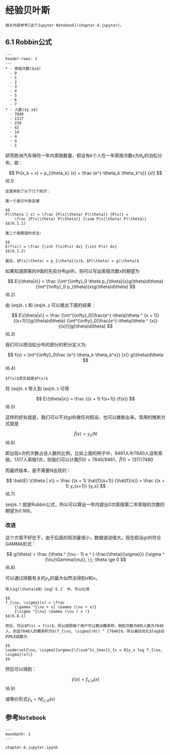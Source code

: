 # 经验贝叶斯

```{seealso}
相关内容参考[这个Jupyter Notebook](chapter.6.jupyter)。
```

## 6.1 Robbin公式

```{list-table} 索赔频率
---
header-rows: 1
---
* - 索赔次数($x$)
  - 0
  - 1
  - 2
  - 3
  - 4
  - 5
  - 6
  - 7
* - 人数($y_x$)
  - 7840
  - 1317
  - 239
  - 42
  - 14
  - 4
  - 4
  - 1
```

研究欧洲汽车保险一年内索赔数量，假设有$k$个人在一年索赔次数x为$\theta_k$的泊松分布，即：


$$
Pr(x_k = x) = p_{\theta_k} (x) = 
    \frac {e^{-\theta_k \theta_k^x}} {x!}
$$(6.1)

```{note}
这里用到了以下几个知识：

第一个是贝叶斯定理

$$
P(\theta | x) = \frac {P(x|\theta) P(\theta)} {P(x)} = 
    \frac {P(x|\theta) P(\theta)} {\sum P(x|\theta) P(\theta)}
$$(6.1.1)

第二个是期望的求法:

$$
E(f(x)) = \frac {\int f(x)P(x) dx} {\int P(x) dx}
$$(6.1.2)

最后，$P(x|\theta) = p_{\theta}(x)$，$P(\theta) = g(\theta)$

```

如果知道顾客的$\theta$值的先验分布$g(\theta)$，则可以写出索赔次数$x$的期望为

$$
E\{\theta|x\} = \frac 
    {\int^{\infty}_0 \theta p_{\theta}(x)g(\theta)d\theta}
    {\int^{\infty}_0 p_{\theta}(x)g(\theta)d\theta}
$$(6.2)

由 {eq}`6.1` 和 {eq}`6.2` 可以推出下面的结果：

$$
E\{\theta|x\} = \frac 
    {\int^{\infty}_0[\frac{e^{-\theta}\theta ^ {x + 1}}{(x+1)!}]g(\theta)d\theta}
    {\int^{\infty}_0[\frac{e^{-\theta}\theta ^ {x}}{(x)!}]g(\theta)d\theta}
$$(6.3)

我们可以把泊松分布的部分的积分定义为:

$$
f(x) = \int^{\infty}_0\frac {e^{-\theta_k \theta_k^x}} {x!} g(\theta)d\theta
$$(6.4)

```{note}
$f(x)$其实就是$P(x)$
```

将 {eq}`6.4` 带入到 {eq}`6.3` 可得

$$
E\{\theta|x\} = \frac {(x + 1) f(x+1)} {f(x)}
$$(6.5)

这样的好处就是，我们可以不对$g(\theta)$做任何假设，也可以推断出来，常用的推断方式就是

$$
\hat{f}(x) = y_x / N
$$(6.6)

即出现x次的次数占总人数的比例，比如上面的例子中，9461人中7840人没有索赔，1317人索赔1次，则我们可以计算$\hat{f}(0) = 7840/9461$，$\hat{f}(1) = 1317/7480$

而最终版本，是不需要$N$出现的：

$$
\hat{E} \{\theta | x\} = \frac {(x + 1) \hat{f}(x+1)} {\hat{f}(x)} =
    \frac {(x + 1) y_{x+1}} {y_x}
$$(6.7)

{eq}`6.7` 就是Rubbin公式，所以可以算出一年内提出0次索赔第二年索赔的次数的期望为0.168。

### 改进

这个方案不好在于，由于后面的观测量很小，数据波动很大。现在假设$g(\theta)$符合GAMMA形式：

$$
g(\theta) = \frac
    {\theta ^ {\nu - 1} e ^ {-\frac{\theta}{\sigma}}}
    {\sigma ^ {\nu}\Gamma(\nu)}, \;\; \theta \ge 0
$$(6.8)

可以通过拼数有关的$y_x$的最大似然法得到$\sigma$和$\nu$。

```{note}
带入$g(\theta)$到 {eq}`6.1` 中，可以化简

$$
f_{\nu, \sigma}(x) = \frac 
    {\gamma ^{\nu + x} \Gamma (\nu + x)}
    {\sigma ^{\nu} \Gamma (\nu ) x !}
$$(6.8.1)

然后，可以$P(x) = f(x)$，所以按照每个用户可以算出概率积。例如次数为0的人数为7840人，则这7840人的概率积为$(f_{\nu, \sigma}(0)) ^ {7840}$。所以最后优化$log$后的MLE函数为

$$
\underset{\nu, \sigma}{argmax}\{\sum^{x_{max}}_{x = 0}y_x log f_{\nu, \sigma}(x)\}
$$
```

然后可以得到：

$$
\hat{y} (x) = f_{\hat{\nu}, \hat{\sigma}}(x)
$$(6.9)

或等价形式$\hat{y}_x = N f_{\hat{\nu}, \hat{\sigma}}(x)$


## 参考`Notebook`

```{toctree}
---
maxdepth: 1
---

chapter.6.jupyter.ipynb
```